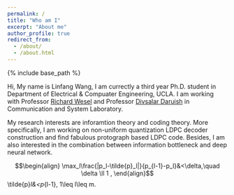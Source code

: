 ```yaml
---
permalink: /
title: "Who am I"
excerpt: "About me"
author_profile: true
redirect_from: 
  - /about/
  - /about.html
---
```


{% include base_path %}

Hi, My name is Linfang Wang, I am currectly a third year Ph.D. student in Department of Electrical & Compuater Engineering, UCLA. I am working with Professor [Richard Wesel](https://www.ee.ucla.edu/richard-wesel/) and Professor [Divsalar Daruish](https://scienceandtechnology.jpl.nasa.gov/people/d_divsalar) in Communication and System Laboratory. 


My research interests are inforamtion theory and coding theory. More specifically, I am working on non-uniform quantization LDPC decoder construction and find fabulous protograph based LDPC code. Besides, I am also interested in the combination between information bottleneck and deep neural network. 

$$\begin{align} \max_l\frac{|p_l-\tilde{p}_l|}{p_{l-1}-p_l}&<\delta,\quad \delta \ll 1 ,
\end{align}$$
 \tilde{p}_l&<p_{l-1}, 1\leq l\leq m. 
